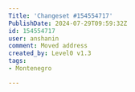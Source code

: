 ```yaml
---
Title: 'Changeset #154554717'
PublishDate: 2024-07-29T09:59:32Z
id: 154554717
user: anshanin
comment: Moved address
created_by: Level0 v1.3
tags:
- Montenegro

---
```

